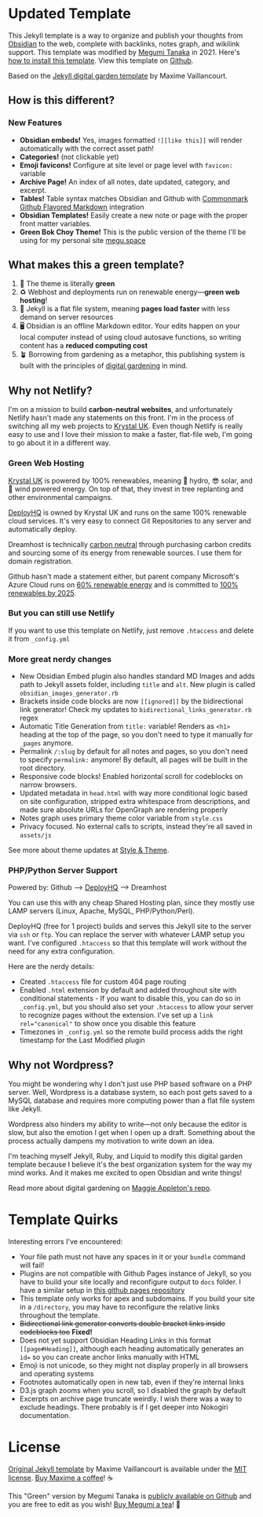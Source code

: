 # Updated Template

This Jekyll template is a way to organize and publish your thoughts from [Obsidian](https://obsidian.md/) to the web, complete with backlinks, notes graph, and wikilink support. This template was modified by [Megumi Tanaka](https://megumi.co) in 2021. Here's <a href="https://garden.megu.space/your-first-note.html#installation" class="internal-link">how to install this template</a>. View this template on [Github](https://github.com/meewgumi/green-web-template).

Based on the [Jekyll digital garden template](https://github.com/maximevaillancourt/digital-garden-jekyll-template) by Maxime Vaillancourt.

## How is this different?

### New Features

-   **Obsidian embeds!** Yes, images formatted `![[like this]]` will render automatically with the correct asset path!
-   **Categories!** (not clickable yet)
-   **Emoji favicons!** Configure at site level or page level with `favicon:` variable
-   **Archive Page!** An index of all notes, date updated, category, and excerpt.
-   **Tables!** Table syntax matches Obsidian and Github with [Commonmark Github Flavored Markdown](https://github.com/github/jekyll-commonmark-ghpages) integration
-   **Obsidian Templates!** Easily create a new note or page with the proper front matter variables.
-   **Green Bok Choy Theme!** This is the public version of the theme I'll be using for my personal site [megu.space](https://megu.space)

## What makes this a green template?

1.  🥬 The theme is literally **green**
2.  ♻️ Webhost and deployments run on renewable energy—**green web hosting**!
3.  🚀 Jekyll is a flat file system, meaning **pages load faster** with less demand on server resources
4.  🖥️  Obsidian is an offline Markdown editor. Your edits happen on your local computer instead of using cloud autosave functions, so writing content has a **reduced computing cost**
5.  🪴 Borrowing from gardening as a metaphor, this publishing system is built with the principles of [digital gardening](https://github.com/MaggieAppleton/digital-gardeners) in mind.

## Why not Netlify?

I'm on a mission to build **carbon-neutral websites**, and unfortunately Netlify hasn't made any statements on this front. I'm in the process of switching all my web projects to [Krystal UK](https://krystal.uk/green). Even though Netlify is really easy to use and I love their mission to make a faster, flat-file web, I'm going to go about it in a different way.

### Green Web Hosting

[Krystal UK](https://krystal.uk/green) is powered by 100% renewables, meaning 🌊 hydro, 😎 solar, and 🍃 wind powered energy. On top of that, they invest in tree replanting and other environmental campaigns.

[DeployHQ](https://www.deployhq.com/r/nx7qct) is owned by Krystal UK and runs on the same 100% renewable cloud services. It's very easy to connect Git Repositories to any server and automatically deploy.

Dreamhost is technically [carbon neutral](https://www.dreamhost.com/company/we-are-green/) through purchasing carbon credits and sourcing some of its energy from renewable sources. I use them for domain registration.

Github hasn't made a statement either, but parent company Microsoft's Azure Cloud runs on [60% renewable energy](https://www.wired.com/story/amazon-google-microsoft-green-clouds-and-hyperscale-data-centers/) and is committed to [100% renewables by 2025](https://azure.microsoft.com/en-us/global-infrastructure/sustainability/?cdn=disable#overview).

### But you can still use Netlify

If you want to use this template on Netlify, just remove `.htaccess` and delete it from `_config.yml`

### More great nerdy changes

-   New Obsidian Embed plugin also handles standard MD Images and adds path to Jekyll assets folder, including `title` and `alt`.  New plugin is called `obsidian_images_generator.rb`
-   Brackets inside code blocks are now `[[ignored]]` by the bidirectional link generator! Check my updates to `bidirectional_links_generator.rb` regex
-   Automatic Title Generation from `title:` variable! Renders as `<h1>` heading at the top of the page, so you don't need to type it manually for `_pages` anymore.
-   Permalink `/:slug` by default for all notes and pages, so you don't need to specify `permalink:` anymore! By default, all pages will be built in the root directory.
-   Responsive code blocks! Enabled horizontal scroll for codeblocks on narrow browsers.
-   Updated metadata in `head.html` with way more conditional logic based on site configuration, stripped extra whitespace from descriptions, and made sure absolute URLs for OpenGraph are rendering properly
-   Notes graph uses primary theme color variable from `style.css`
-   Privacy focused. No external calls to scripts, instead they're all saved in `assets/js`

See more about theme updates at <a href="https://garden.megu.space/style-theme.html" class="internal-link">Style & Theme</a>.

### PHP/Python Server Support

Powered by: Github --> [DeployHQ](https://www.deployhq.com/r/nx7qct) --> Dreamhost

You can use this with any cheap Shared Hosting plan, since they mostly use LAMP servers (Linux, Apache, MySQL, PHP/Python/Perl).

DeployHQ (free for 1 project) builds and serves this Jekyll site to the server via `ssh` or `ftp`. You can replace the server with whatever LAMP setup you want. I've configured `.htaccess` so that this template will work without the need for any extra configuration.

Here are the nerdy details:

-   Created `.htaccess` file for custom 404 page routing
-   Enabled `.html` extension by default and added throughout site with conditional statements
    		\- If you want to disable this, you can do so in `_config.yml`, but you should also set your `.htaccess` to allow your server to recognize pages without the extension. I've set up a `link rel="canonical"` to show once you disable this feature
-   Timezones in `_config.yml` so the remote build process adds the right timestamp for the Last Modified plugin

## Why not Wordpress?

You might be wondering why I don't just use PHP based software on a PHP server. Well, Wordpress is a database system, so each post gets saved to a MySQL database and requires more computing power than a flat file system like Jekyll.

Wordpress also hinders my ability to write—not only because the editor is slow, but also the emotion I get when I open up a draft. Something about the process actually dampens my motivation to write down an idea.

I'm teaching myself Jekyll, Ruby, and Liquid to modify this digital garden template because I believe it's the best organization system for the way my mind works. And it makes me excited to open Obsidian and write things!

Read more about digital gardening on [Maggie Appleton's repo](https://github.com/MaggieAppleton/digital-gardeners).

# Template Quirks

Interesting errors I've encountered:

-   Your file path must not have any spaces in it or your `bundle` command will fail!
-   Plugins are not compatible with Github Pages instance of Jekyll, so you have to build your site locally and reconfigure output to `docs` folder. I have a similar setup in [this github pages repository](https://github.com/meewgumi/digital-garden-ghpages-template)
-   This template only works for apex and subdomains. If you build your site in a `/directory`, you may have to reconfigure the relative links throughout the template.
-   ~~Bidirectional link generator converts double bracket links inside codeblocks too~~ **Fixed!**
-   Does not yet support Obsidian Heading Links in this format `[[page#Heading]]`, although each heading automatically generates an `id=` so you can create anchor links manually with HTML
-   Emoji is not unicode, so they might not display properly in all browsers and operating systems
-   Footnotes automatically open in new tab, even if they're internal links
-   D3.js graph zooms when you scroll, so I disabled the graph by default
-   Excerpts on archive page truncate weirdly. I wish there was a way to exclude headings. There probably is if I get deeper into Nokogiri documentation.

# License

[Original Jekyll template](https://github.com/maximevaillancourt/digital-garden-jekyll-template) by Maxime Vaillancourt is available under the [MIT license](LICENSE.md). [Buy Maxime a coffee](https://ko-fi.com/maximevaillancourt)! ☕️

This "Green" version by Megumi Tanaka is [publicly available on Github](https://github.com/meewgumi/green-web-template) and you are free to edit as you wish! [Buy Megumi a tea](https://www.buymeacoffee.com/megumi)! 🍵
